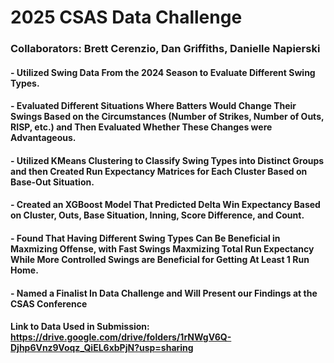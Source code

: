 # 2025 CSAS Data Challenge

### Collaborators: Brett Cerenzio, Dan Griffiths, Danielle Napierski

#### - Utilized Swing Data From the 2024 Season to Evaluate Different Swing Types.
#### - Evaluated Different Situations Where Batters Would Change Their Swings Based on the Circumstances (Number of Strikes, Number of Outs, RISP, etc.) and Then Evaluated Whether These Changes were Advantageous.
#### - Utilized KMeans Clustering to Classify Swing Types into Distinct Groups and then Created Run Expectancy Matrices for Each Cluster Based on Base-Out Situation.
#### - Created an XGBoost Model That Predicted Delta Win Expectancy Based on Cluster, Outs, Base Situation, Inning, Score Difference, and Count.
#### - Found That Having Different Swing Types Can Be Beneficial in Maxmizing Offense, with Fast Swings Maxmizing Total Run Expectancy While More Controlled Swings are Beneficial for Getting At Least 1 Run Home.
#### - Named a Finalist In Data Challenge and Will Present our Findings at the CSAS Conference

#### Link to Data Used in Submission: <https://drive.google.com/drive/folders/1rNWgV6Q-Djhp6Vnz9Voqz_QiEL6xbPjN?usp=sharing>
